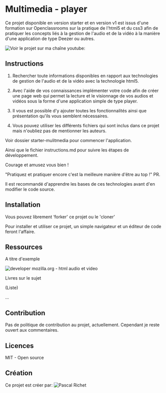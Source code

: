 # Multimedia - player

Ce projet disponible en version starter et en version v1 est issus d'une formation sur Openclassrooms sur la pratique de l'html5 et du css3 afin de pratiquer les concepts liés à la gestion de l'audio et de la vidéo à la manière d'une application de type Deezer ou autres. 

![Voir le projet sur ma chaîne youtube:](https://www.youtube.com/watch?v=zn7OP1wSuQw)

## Instructions

1. Rechercher toute informations disponibles en rapport aux technologies de gestion de l'audio et de la vidéo avec la technologie html5.

2. Avec l'aide de vos connaissances implémenter votre code afin de créer une page web qui permet la lecture et le visionnage de vos audios et vidéos sous la forme d'une application simple de type player.

3. Il vous est possible d'y ajouter toutes les fonctionnalités ainsi que présentation qu'ils vous semblent nécessaires.

4. Vous pouvez utiliser les différents fichiers qui sont inclus dans ce projet mais n'oubliez pas de mentionner les auteurs.

Voir dossier starter-mulitmedia pour commencer l'application.

Ainsi que le fichier instructions.md pour suivre les étapes de développement.

Courage et amusez vous bien !

"Pratiquez et pratiquer encore c'est la meilleure manière d'être au top !"
PR.

Il est recommandé d'apprendre les bases de ces technologies avant d'en modifier le code source.

## Installation

Vous pouvez librement ‘forker' ce projet ou le 'cloner'

Pour installer et utiliser ce projet, un simple navigateur et un éditeur de code feront l'affaire.

## Ressources 

A titre d'exemple

![developer mozilla.org - html audio et video](https://developer.mozilla.org/fr/docs/Web/HTML/Utilisation_d%27audio_et_video_en_HTML5)

Livres sur le sujet

(Liste)

...

## Contribution

Pas de politique de contribution au projet, actuellement.
Cependant je reste ouvert aux commentaires.

## Licences

MIT - Open source

## Création

Ce projet est créer par: ![Pascal Richet](https://github.com/PascalR2014)
